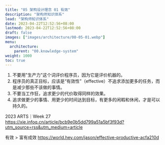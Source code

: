 ```yaml
---
title: "05 架构设计理念 01 有效"
description: "架构师知识体系"
lead: "架构师知识体系"
date: 2023-04-22T12:52:56+08:00
lastmod: 2023-04-22T12:52:56+08:00
draft: false
images: ["images/architecture/00-05-01.webp"]
menu:
  architecture:
    parent: "00.knowledge-system"
weight: 1000
toc: true
---
```


1. 不要用"生产力"这个词评价程序员，因为它是评价机器的。
2. 程序员的真正目标，应该是“有效性”（effective）不追求添加更多的任务，而是减少那些不该做的事情。
3. 不要当工作狂，追求更少的代价取得同样的效果。
4. 追求做更少的事情、用更少的时间达到目标，有更多的闲暇和休闲，才是可以持久的。

2023 ARTS｜Week 27
https://xie.infoq.cn/article/bcb9e0b5dd799a51a5bf3f93d?utm_source=rss&utm_medium=article

有效 > 富有成效
https://world.hey.com/jason/effective-productive-acfa210d